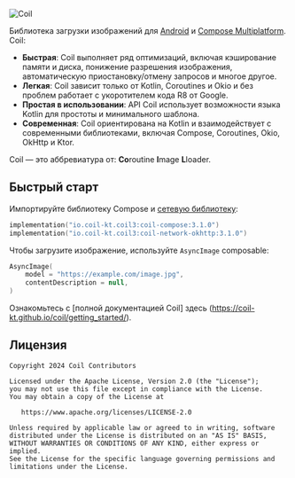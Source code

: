 ﻿![Coil](logo.svg)

Библиотека загрузки изображений для [Android](https://www.android.com/) и [Compose Multiplatform](https://www.jetbrains.com/lp/compose-multiplatform/). Coil:

- **Быстрая**: Coil выполняет ряд оптимизаций, включая кэширование памяти и диска, понижение разрешения изображения, автоматическую приостановку/отмену запросов и многое другое.
- **Легкая**: Coil зависит только от Kotlin, Coroutines и Okio и без проблем работает с укоротителем кода R8 от Google.
- **Простая в использовании**: API Coil использует возможности языка Kotlin для простоты и минимального шаблона.
- **Современная**: Coil ориентирована на Kotlin и взаимодействует с современными библиотеками, включая Compose, Coroutines, Okio, OkHttp и Ktor.

Coil — это аббревиатура от: **Co**routine **I**mage **L**loader.

## Быстрый старт

Импортируйте библиотеку Compose и [сетевую библиотеку](https://coil-kt.github.io/coil/network/):

```kotlin
implementation("io.coil-kt.coil3:coil-compose:3.1.0")
implementation("io.coil-kt.coil3:coil-network-okhttp:3.1.0")
```

Чтобы загрузите изображение, используйте `AsyncImage` composable:

```kotlin
AsyncImage(
    model = "https://example.com/image.jpg",
    contentDescription = null,
)
```

Ознакомьтесь с [полной документацией Coil] здесь (https://coil-kt.github.io/coil/getting_started/).

## Лицензия

    Copyright 2024 Coil Contributors

    Licensed under the Apache License, Version 2.0 (the "License");
    you may not use this file except in compliance with the License.
    You may obtain a copy of the License at

       https://www.apache.org/licenses/LICENSE-2.0

    Unless required by applicable law or agreed to in writing, software
    distributed under the License is distributed on an "AS IS" BASIS,
    WITHOUT WARRANTIES OR CONDITIONS OF ANY KIND, either express or implied.
    See the License for the specific language governing permissions and
    limitations under the License.
